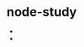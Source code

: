 # node-study
+ [简单的node服务]: https://github.com/Bimbaloo/node-study/base_server/simple_http_server.js
+ [基于express的简易服务]: https://github.com/Bimbaloo/node-study/express-demo